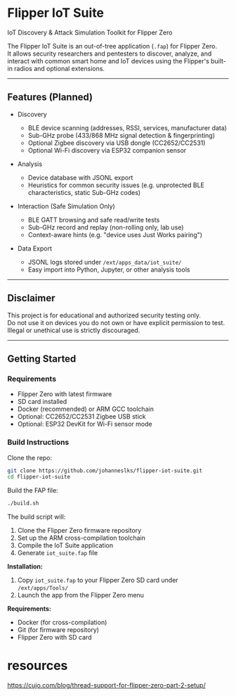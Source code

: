 # Flipper IoT Suite

IoT Discovery & Attack Simulation Toolkit for Flipper Zero

The Flipper IoT Suite is an out-of-tree application (`.fap`) for Flipper Zero.  
It allows security researchers and pentesters to discover, analyze, and interact with common smart home and IoT devices using the Flipper's built-in radios and optional extensions.

---

## Features (Planned)

- Discovery
  - BLE device scanning (addresses, RSSI, services, manufacturer data)
  - Sub-GHz probe (433/868 MHz signal detection & fingerprinting)
  - Optional Zigbee discovery via USB dongle (CC2652/CC2531)
  - Optional Wi-Fi discovery via ESP32 companion sensor

- Analysis
  - Device database with JSONL export
  - Heuristics for common security issues (e.g. unprotected BLE characteristics, static Sub-GHz codes)

- Interaction (Safe Simulation Only)
  - BLE GATT browsing and safe read/write tests
  - Sub-GHz record and replay (non-rolling only, lab use)
  - Context-aware hints (e.g. "device uses Just Works pairing")

- Data Export
  - JSONL logs stored under `/ext/apps_data/iot_suite/`
  - Easy import into Python, Jupyter, or other analysis tools

---

## Disclaimer

This project is for educational and authorized security testing only.  
Do not use it on devices you do not own or have explicit permission to test.  
Illegal or unethical use is strictly discouraged.

---

## Getting Started

### Requirements
- Flipper Zero with latest firmware
- SD card installed
- Docker (recommended) or ARM GCC toolchain
- Optional: CC2652/CC2531 Zigbee USB stick
- Optional: ESP32 DevKit for Wi-Fi sensor mode

### Build Instructions

Clone the repo:

```bash
git clone https://github.com/johanneslks/flipper-iot-suite.git
cd flipper-iot-suite
```

Build the FAP file:

```bash
./build.sh
```

The build script will:
1. Clone the Flipper Zero firmware repository
2. Set up the ARM cross-compilation toolchain
3. Compile the IoT Suite application
4. Generate `iot_suite.fap` file

**Installation:**
1. Copy `iot_suite.fap` to your Flipper Zero SD card under `/ext/apps/Tools/`
2. Launch the app from the Flipper Zero menu

**Requirements:**
- Docker (for cross-compilation)
- Git (for firmware repository)
- Flipper Zero with SD card

# resources
https://cujo.com/blog/thread-support-for-flipper-zero-part-2-setup/